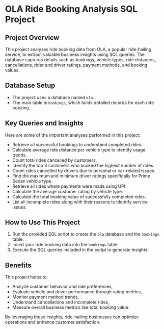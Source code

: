 # OLA Ride Booking Analysis SQL Project

## Project Overview
This project analyzes ride booking data from OLA, a popular ride-hailing service, to extract valuable business insights using SQL queries. The database captures details such as bookings, vehicle types, ride distances, cancellations, rider and driver ratings, payment methods, and booking values.

## Database Setup
- The project uses a database named `ola`.  
- The main table is `bookings`, which holds detailed records for each ride booking.

## Key Queries and Insights
Here are some of the important analyses performed in this project:
- Retrieve all successful bookings to understand completed rides.
- Calculate average ride distance per vehicle type to identify usage trends.
- Count total rides cancelled by customers.
- Identify the top 3 customers who booked the highest number of rides.
- Count rides cancelled by drivers due to personal or car-related issues.
- Find the maximum and minimum driver ratings specifically for Prime Sedan vehicle type.
- Retrieve all rides where payments were made using UPI.
- Calculate the average customer rating by vehicle type.
- Calculate the total booking value of successfully completed rides.
- List all incomplete rides along with their reasons to identify service issues.

## How to Use This Project
1. Run the provided SQL script to create the `ola` database and the `bookings` table.  
2. Insert your ride booking data into the `bookings` table.  
3. Execute the SQL queries included in the script to generate insights.

## Benefits
This project helps to:
- Analyze customer behavior and ride preferences,
- Evaluate vehicle and driver performance through rating metrics,
- Monitor payment method trends,
- Understand cancellations and incomplete rides,
- Measure overall business metrics like total booking value.

By leveraging these insights, ride-hailing businesses can optimize operations and enhance customer satisfaction.




